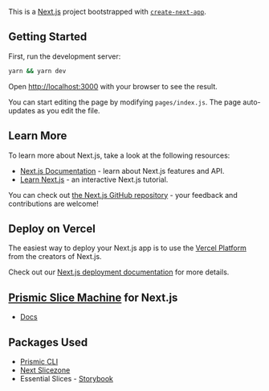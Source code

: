 This is a [Next.js](https://nextjs.org/) project bootstrapped with [`create-next-app`](https://github.com/vercel/next.js/tree/canary/packages/create-next-app).

## Getting Started

First, run the development server:

```bash
yarn && yarn dev
```

Open [http://localhost:3000](http://localhost:3000) with your browser to see the result.

You can start editing the page by modifying `pages/index.js`. The page auto-updates as you edit the file.

## Learn More

To learn more about Next.js, take a look at the following resources:

- [Next.js Documentation](https://nextjs.org/docs) - learn about Next.js features and API.
- [Learn Next.js](https://nextjs.org/learn) - an interactive Next.js tutorial.

You can check out [the Next.js GitHub repository](https://github.com/vercel/next.js/) - your feedback and contributions are welcome!

## Deploy on Vercel

The easiest way to deploy your Next.js app is to use the [Vercel Platform](https://vercel.com/import?utm_medium=default-template&filter=next.js&utm_source=create-next-app&utm_campaign=create-next-app-readme) from the creators of Next.js.

Check out our [Next.js deployment documentation](https://nextjs.org/docs/deployment) for more details.

## [Prismic Slice Machine](https://github.com/prismicio/slice-machine) for Next.js
* [Docs](https://www.slicemachine.dev/documentation/next)

## Packages Used

* [Prismic CLI](https://github.com/prismicio/prismic-cli)
* [Next Slicezone](https://github.com/prismicio/slice-machine/tree/master/packages/next-slicezone)
* Essential Slices - [Storybook](https://react-essential-slices.netlify.app/?path=/story/slices-imagesslider--default)

